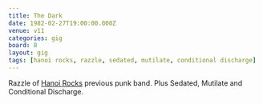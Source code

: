 ```yaml
---
title: The Dark
date: 1982-02-27T19:00:00.000Z
venue: v11
categories: gig
board: 8
layout: gig
tags: [hanoi rocks, razzle, sedated, mutilate, conditional discharge]
---
```

Razzle of <a href="/wiki/hanoi+rocks">Hanoi Rocks</a> previous punk band. Plus Sedated, Mutilate and Conditional Discharge.